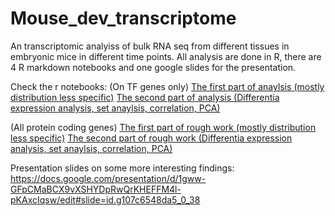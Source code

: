 # Mouse_dev_transcriptome
An transcriptomic analyiss of bulk RNA seq from different tissues in embryonic mice in different time points. All analysis are done in R, there are 4 R markdown notebooks and one google slides for the presentation. 

Check the r notebooks:
(On TF genes only)
[The first part of anaylsis (mostly distribution less specific)](https://raw.githubusercontent.com/Tu1026/MouseDevelopmentAnalysis/main/Main/TFOnlyExploration.html)
[The second part of analysis (Differentia expression analysis, set anaylsis, correlation, PCA)](https://raw.githubusercontent.com/Tu1026/MouseDevelopmentAnalysis/main/Main/TFOnlyExploration2.html)


(All protein coding genes)
[The first part of rough work (mostly distribution less specific)](https://raw.githubusercontent.com/Tu1026/MouseDevelopmentAnalysis/main/Main/Exploration.html)
[The second part of rough work (Differentia expression analysis, set anaylsis, correlation, PCA)](https://raw.githubusercontent.com/Tu1026/MouseDevelopmentAnalysis/main/Main/Exploration2.html)

Presentation slides on some more interesting findings: https://docs.google.com/presentation/d/1gww-GFpCMaBCX9vXSHYDpRwQrKHEFFM4l-pKAxcIqsw/edit#slide=id.g107c6548da5_0_38
